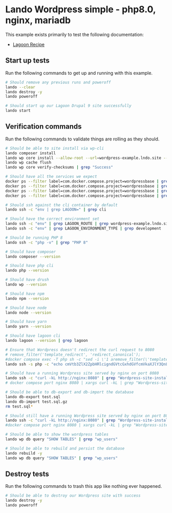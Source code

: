 Lando Wordpress simple - php8.0, nginx, mariadb
===============================================

This example exists primarily to test the following documentation:

* [Lagoon Recipe](https://docs.lando.dev/config/lagoon.html)

Start up tests
--------------

Run the following commands to get up and running with this example.

```bash
# Should remove any previous runs and poweroff
lando --clear
lando destroy -y
lando poweroff

# Should start up our Lagoon Drupal 9 site successfully
lando start
```

Verification commands
---------------------

Run the following commands to validate things are rolling as they should.

```bash
# Should be able to site install via wp-cli
lando composer install
lando wp core install --allow-root --url=wordpress-example.lndo.site --title=\'Wordpress-site-install\' --admin_user=admin --admin_email=admin@example.com
lando wp cache flush
lando wp core verify-checksums | grep "Success"

# Should have all the services we expect
docker ps --filter label=com.docker.compose.project=wordpressbase | grep Up | grep wordpressbase_nginx_1
docker ps --filter label=com.docker.compose.project=wordpressbase | grep Up | grep wordpressbase_mariadb_1
docker ps --filter label=com.docker.compose.project=wordpressbase | grep Up | grep wordpressbase_php_1
docker ps --filter label=com.docker.compose.project=wordpressbase | grep Up | grep wordpressbase_cli_1

# Should ssh against the cli container by default
lando ssh -c "env | grep LAGOON=" | grep cli

# Should have the correct environment set
lando ssh -c "env" | grep LAGOON_ROUTE | grep wordpress-example.lndo.site
lando ssh -c "env" | grep LAGOON_ENVIRONMENT_TYPE | grep development

# Should be running PHP 8
lando ssh -c "php -v" | grep "PHP 8"

# Should have composer
lando composer --version

# Should have php cli
lando php --version

# Should have drush
lando wp --version

# Should have npm
lando npm --version

# Should have node
lando node --version

# Should have yarn
lando yarn --version

# Should have lagoon cli
lando lagoon --version | grep lagoon

# Ensure that Wordpress doesn't redirect the curl request to 8080
# remove_filter('template_redirect', 'redirect_canonical');
#docker compose exec -T php sh -c "sed -i \'1 aremove_filter(\'template_redirect\',\'redirect_canonical\');\' /app/web/content/themes/twentytwentythree/functions.php"
lando ssh -s php -c "echo cmVtb3ZlX2ZpbHRlcigndGVtcGxhdGVfcmVkaXJlY3QnLCAncmVkaXJlY3RfY2Fub25pY2FsJyk7 | base64 -d >> /app/web/content/themes/twentytwentythree/functions.php"

# Should have a running Wordpress site served by nginx on port 8080
lando ssh -c "curl -kL http://nginx:8080" | grep "Wordpress-site-install"
# docker compose port nginx 8080 | xargs curl -kL | grep "Wordpress-site-install"

# Should be able to db-export and db-import the database
lando db-export test.sql
lando db-import test.sql.gz
rm test.sql*

# Should still have a running Wordpress site served by nginx on port 8080
lando ssh -c "curl -kL http://nginx:8080" | grep "Wordpress-site-install"
#docker compose port nginx 8080 | xargs curl -kL | grep "Wordpress-site-install"

# Should be able to show the wordpress tables
lando wp db query "SHOW TABLES" | grep "wp_users"

# Should be able to rebuild and persist the database
lando rebuild -y
lando wp db query "SHOW TABLES" | grep "wp_users"
```

Destroy tests
-------------

Run the following commands to trash this app like nothing ever happened.

```bash
# Should be able to destroy our Wordpress site with success
lando destroy -y
lando poweroff
```
